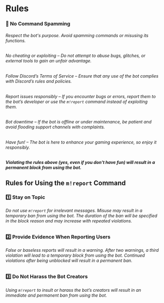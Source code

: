 # Rules

### 🚫 No Command Spamming

###### Respect the bot's purpose. Avoid spamming commands or misusing its functions. 
###### No cheating or exploiting – Do not attempt to abuse bugs, glitches, or external tools to gain an unfair advantage.
###### Follow Discord’s Terms of Service – Ensure that any use of the bot complies with Discord’s rules and policies.
###### Report issues responsibly – If you encounter bugs or errors, report them to the bot’s developer or use the `m!report` command instead of exploiting them.
###### Bot downtime – If the bot is offline or under maintenance, be patient and avoid flooding support channels with complaints.
###### Have fun! – The bot is here to enhance your gaming experience, so enjoy it responsibly.

##### Violating the rules above (yes, even if you don't have fun) will result in a permanent block from using the bot.

## Rules for Using the `m!report` Command

### 1️⃣ Stay on Topic
###### Do not use `m!report` for irrelevant messages. Misuse may result in a temporary ban from using the bot. The duration of the ban will be specified in the block reason and may increase with repeated violations.

### 2️⃣ Provide Evidence When Reporting Users
###### False or baseless reports will result in a warning. After two warnings, a third violation will lead to a temporary block from using the bot. Continued violations after being unblocked will result in a permanent ban.

### 3️⃣ Do Not Harass the Bot Creators
###### Using `m!report` to insult or harass the bot’s creators will result in an immediate and permanent ban from using the bot.
